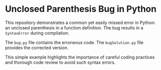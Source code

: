 # Unclosed Parenthesis Bug in Python

This repository demonstrates a common yet easily missed error in Python: an unclosed parenthesis in a function definition.  The bug results in a `SyntaxError` during compilation.

The `bug.py` file contains the erroneous code. The `bugSolution.py` file provides the corrected version.

This simple example highlights the importance of careful coding practices and thorough code review to avoid such syntax errors.